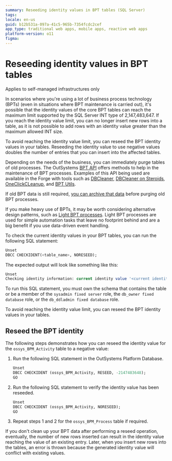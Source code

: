 ```yaml
---
summary: Reseeding identity values in BPT tables (SQL Server)
tags: 
locale: en-us
guid: b12b531a-097a-41c5-965b-7354fcdc2cef
app_type: traditional web apps, mobile apps, reactive web apps
platform-version: o11
figma:
---
```


# Reseeding identity values in BPT tables

<div class="info" markdown="1">

Applies to self-managed infrastructures only 

</div>

In scenarios where you're using a lot of business process technology (BPTs) (even in situations where BPT maintenance is carried out), it's possible that the identity values of the core BPT tables can reach the maximum limit supported by the SQL Server INT type of 2,147,483,647. If you reach the identity value limit, you can no longer insert new rows into a table, as it is not possible to add rows with an identity value greater than the maximum allowed INT size. 

To avoid reaching the identity value limit, you can reseed the BPT identity values in your tables. Reseeding the identity value to use negative values doubles the number of entries that you can insert into the affected tables.


Depending on the needs of the business, you can immediately purge tables of old processes. The OutSystems [BPT API](../../ref/apis/auto/bpt-api.final.md) offers methods to help in the maintenance of BPT processes. Examples of this API being used are available in the Forge with tools such as [DBCleaner](https://www.outsystems.com/forge/component-overview/423/dbcleaner-o11), [DBCleaner on Steroids](https://www.outsystems.com/forge/component-overview/5018/db-cleaner-on-steroids-o11), [OneClickCLeanup](https://www.outsystems.com/forge/component-overview/2176/oneclickcleanup-o11), and [BPT Utils](https://www.outsystems.com/forge/component-overview/1313/bpt-utils-o11).

If old BPT data is still required, [you can archive that data](https://success.outsystems.com/documentation/how_to_guides/processes/how_to_archive_old_processes_bpt/) before purging old BPT processes.

If you make heavy use of BPTs, it may be worth considering alternative design patterns, such as [Light BPT processes](light-process.md). Light BPT processes are used for simple automation tasks that leave no footprint behind and are a big benefit if you use data-driven event handling.

To check the current identity values in your BPT tables, you can run the following SQL statement:

```sql
Unset
DBCC CHECKIDENT(<table_name>, NORESEED);
```
The expected output will look like something like this:

```sql
Unset
Checking identity information: current identity value '<current identity value>', current column value '<current column value>'. DBCC execution completed. If DBCC printed error messages, contact your system administrator.
```

<div class="info" markdown="1">

To run this SQL statement, you must own the schema that contains the table or be a member of the ``sysadmin fixed server`` role, the ``db_owner fixed database`` role, or the ``db_ddladmin fixed database`` role.

</div>

To avoid reaching the identity value limit, you can reseed the BPT identity values in your tables. 

## Reseed the BPT identity

The following steps demonstrates how you can reseed the identity value for the ``ossys_BPM_Activity`` table to a negative value:

1. Run the following SQL statement in the OutSystems Platform Database.

    ```sql
    Unset
    DBCC CHECKIDENT (ossys_BPM_Activity, RESEED, -2147483648);
    GO
    ```

1. Run the following SQL statement to verify the identity value has been reseeded.

    ```sql
    Unset
    DBCC CHECKIDENT (ossys_BPM_Activity, NORESEED);
    GO
    ```

1. Repeat steps 1 and 2 for the ``ossys_BPM_Process`` table if required.

<div class="warning" markdown="1">

If you don't clean up your BPT data after performing a reseed operation, eventually, the number of new rows inserted can result in the identity value reaching the value of an existing entry. Later, when you insert new rows into the tables, an error is thrown because the generated identity value will conflict with existing values.

</div>
